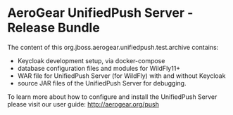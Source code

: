 # AeroGear UnifiedPush Server - Release Bundle

The content of this org.jboss.aerogear.unifiedpush.test.archive contains:
* Keycloak development setup, via docker-compose
* database configuration files and modules for WildFly11+
* WAR file for UnifiedPush Server (for WildFly) with and without Keycloak
* source JAR files of the UnifiedPush Server for debugging.

To learn more about how to configure and install the UnifiedPush Server please visit our user guide:
http://aerogear.org/push
